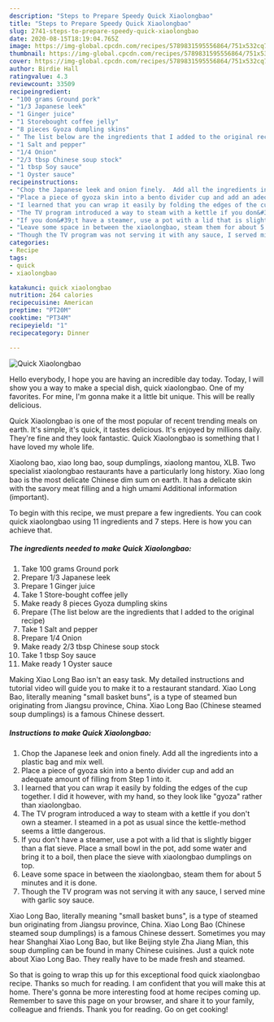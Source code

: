 ```yaml
---
description: "Steps to Prepare Speedy Quick Xiaolongbao"
title: "Steps to Prepare Speedy Quick Xiaolongbao"
slug: 2741-steps-to-prepare-speedy-quick-xiaolongbao
date: 2020-08-15T18:19:04.765Z
image: https://img-global.cpcdn.com/recipes/5789831595556864/751x532cq70/quick-xiaolongbao-recipe-main-photo.jpg
thumbnail: https://img-global.cpcdn.com/recipes/5789831595556864/751x532cq70/quick-xiaolongbao-recipe-main-photo.jpg
cover: https://img-global.cpcdn.com/recipes/5789831595556864/751x532cq70/quick-xiaolongbao-recipe-main-photo.jpg
author: Birdie Hall
ratingvalue: 4.3
reviewcount: 33509
recipeingredient:
- "100 grams Ground pork"
- "1/3 Japanese leek"
- "1 Ginger juice"
- "1 Storebought coffee jelly"
- "8 pieces Gyoza dumpling skins"
- " The list below are the ingredients that I added to the original recipe"
- "1 Salt and pepper"
- "1/4 Onion"
- "2/3 tbsp Chinese soup stock"
- "1 tbsp Soy sauce"
- "1 Oyster sauce"
recipeinstructions:
- "Chop the Japanese leek and onion finely.  Add all the ingredients into a plastic bag and mix well."
- "Place a piece of gyoza skin into a bento divider cup and add an adequate amount of filling from Step 1 into it."
- "I learned that you can wrap it easily by folding the edges of the cup together.  I did it however, with my hand, so they look like &#34;gyoza&#34; rather than xiaolongbao."
- "The TV program introduced a way to steam with a kettle if you don&#39;t own a steamer.  I steamed in a pot as usual since the kettle-method seems a little dangerous."
- "If you don&#39;t have a steamer, use a pot with a lid that is slightly bigger than a flat sieve.  Place a small bowl in the pot, add some water and bring it to a boil, then place the sieve with xiaolongbao dumplings on top."
- "Leave some space in between the xiaolongbao, steam them for about 5 minutes and it is done."
- "Though the TV program was not serving it with any sauce, I served mine with garlic soy sauce."
categories:
- Recipe
tags:
- quick
- xiaolongbao

katakunci: quick xiaolongbao 
nutrition: 264 calories
recipecuisine: American
preptime: "PT20M"
cooktime: "PT34M"
recipeyield: "1"
recipecategory: Dinner

---
```



![Quick Xiaolongbao](https://img-global.cpcdn.com/recipes/5789831595556864/751x532cq70/quick-xiaolongbao-recipe-main-photo.jpg)

Hello everybody, I hope you are having an incredible day today. Today, I will show you a way to make a special dish, quick xiaolongbao. One of my favorites. For mine, I'm gonna make it a little bit unique. This will be really delicious.

Quick Xiaolongbao is one of the most popular of recent trending meals on earth. It's simple, it's quick, it tastes delicious. It's enjoyed by millions daily. They're fine and they look fantastic. Quick Xiaolongbao is something that I have loved my whole life.

Xiaolong bao, xiao long bao, soup dumplings, xiaolong mantou, XLB. Two specialist xiaolongbao restaurants have a particularly long history. Xiao long bao is the most delicate Chinese dim sum on earth. It has a delicate skin with the savory meat filling and a high umami Additional information (important).


To begin with this recipe, we must prepare a few ingredients. You can cook quick xiaolongbao using 11 ingredients and 7 steps. Here is how you can achieve that.

<!--inarticleads1-->

##### The ingredients needed to make Quick Xiaolongbao:

1. Take 100 grams Ground pork
1. Prepare 1/3 Japanese leek
1. Prepare 1 Ginger juice
1. Take 1 Store-bought coffee jelly
1. Make ready 8 pieces Gyoza dumpling skins
1. Prepare  (The list below are the ingredients that I added to the original recipe)
1. Take 1 Salt and pepper
1. Prepare 1/4 Onion
1. Make ready 2/3 tbsp Chinese soup stock
1. Take 1 tbsp Soy sauce
1. Make ready 1 Oyster sauce


Making Xiao Long Bao isn&#39;t an easy task. My detailed instructions and tutorial video will guide you to make it to a restaurant standard. Xiao Long Bao, literally meaning &#34;small basket buns&#34;, is a type of steamed bun originating from Jiangsu province, China. Xiao Long Bao (Chinese steamed soup dumplings) is a famous Chinese dessert. 

<!--inarticleads2-->

##### Instructions to make Quick Xiaolongbao:

1. Chop the Japanese leek and onion finely.  Add all the ingredients into a plastic bag and mix well.
1. Place a piece of gyoza skin into a bento divider cup and add an adequate amount of filling from Step 1 into it.
1. I learned that you can wrap it easily by folding the edges of the cup together.  I did it however, with my hand, so they look like &#34;gyoza&#34; rather than xiaolongbao.
1. The TV program introduced a way to steam with a kettle if you don&#39;t own a steamer.  I steamed in a pot as usual since the kettle-method seems a little dangerous.
1. If you don&#39;t have a steamer, use a pot with a lid that is slightly bigger than a flat sieve.  Place a small bowl in the pot, add some water and bring it to a boil, then place the sieve with xiaolongbao dumplings on top.
1. Leave some space in between the xiaolongbao, steam them for about 5 minutes and it is done.
1. Though the TV program was not serving it with any sauce, I served mine with garlic soy sauce.


Xiao Long Bao, literally meaning &#34;small basket buns&#34;, is a type of steamed bun originating from Jiangsu province, China. Xiao Long Bao (Chinese steamed soup dumplings) is a famous Chinese dessert. Sometimes you may hear Shanghai Xiao Long Bao, but like Beijing style Zha Jiang Mian, this soup dumpling can be found in many Chinese cuisines. Just a quick note about Xiao Long Bao. They really have to be made fresh and steamed. 

So that is going to wrap this up for this exceptional food quick xiaolongbao recipe. Thanks so much for reading. I am confident that you will make this at home. There's gonna be more interesting food at home recipes coming up. Remember to save this page on your browser, and share it to your family, colleague and friends. Thank you for reading. Go on get cooking!

